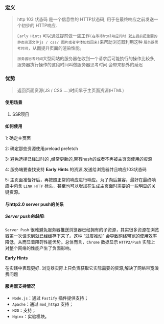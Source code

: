 

### 定义

> http 103 状态码 是一个信息性的 HTTP状态码, 用于在最终响应之前发送一个初步的 HTTP响应.
>
> `Early Hints` 可以通过提前做一些工作``(在等待html响应同时 就去提前把重要的静态资源文件js / css/ 图片或者字体加载回来)``来帮助浏览器利用这种 `服务器思考时间`，从而提升页面的渲染性能。
>
> ``服务器思考时间``大型网站的服务器在收到一个请求后可能执行的操作比较多,服务器执行操作的这段时间叫做服务器思考时间.会带来额外的延迟 

### 优势

>  返回页面资源(JS / CSS ....)时间早于主页面资源(HTML)

####  使用场景

1. SSR项目


#### 如何使用

1: 确定主页面

2: 确定那些资源使用preload prefetch

3: 避免选择已经过时的 ,经常更新的,带有hash的或者不再被主页面使用的资源

4: 服务端要查找支持 **Early Hints** 的资源,发送给浏览器并且响应103状态码

5: 主页面准备好后，再按照正常的响应进行响应。为了向后兼容，最好在最终响应中包含 `LINK HTTP` 标头，甚至也可以增加在生成主页面时需要的一些明显的关键资源。

####  与http2.0 server push的关系

##### Server push的缺陷:

`Server Push` 很难避免服务器推送浏览器已经拥有的子资源，其实很多资源在浏览器第一次请求到就已经缓存下来了。这种 “过度推动” 会导致网络带宽的使用效率降低，从而显着阻碍性能优势。总体而言，`Chrome` 数据显示 `HTTP2/Push` 实际上对整个网络的性能产生了负面影响。

**Early Hints**

 在实践中表现更好. 浏览器实际上只负责获取它实际需要的资源,解决了网络带宽浪费问题

#### 服务器支持情况

- `Node.js`：通过 `Fastify` 插件提供支持；
- `Apache`：通过 `mod_http2` 支持；
- `H2O`：支持；
- `Nginx`：实验模块。